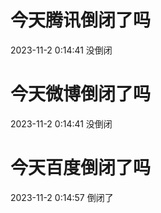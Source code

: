 # 今天腾讯倒闭了吗

2023-11-2 0:14:41 没倒闭

# 今天微博倒闭了吗

2023-11-2 0:14:41 没倒闭

# 今天百度倒闭了吗

2023-11-2 0:14:57 倒闭了

